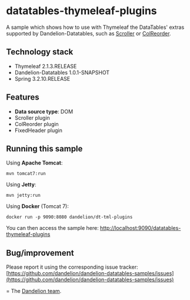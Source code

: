 datatables-thymeleaf-plugins
=================================================================

A sample which shows how to use with Thymeleaf the DataTables' extras supported by Dandelion-Datatables, such as [Scroller](http://datatables.net/extras/scroller/) or [ColReorder](http://datatables.net/extras/colreorder/).

## Technology stack

 - Thymeleaf 2.1.3.RELEASE
 - Dandelion-Datatables 1.0.1-SNAPSHOT
 - Spring 3.2.10.RELEASE

## Features
		
 - __Data source type__: DOM
 - Scroller plugin
 - ColReorder plugin
 - FixedHeader plugin

## Running this sample

Using __Apache Tomcat__:

    mvn tomcat7:run

Using __Jetty__:

    mvn jetty:run

Using __Docker__ (Tomcat 7):

    docker run -p 9090:8080 dandelion/dt-tml-plugins

You can then access the sample here: [http://localhost:9090/datatables-thymeleaf-plugins](http://localhost:9090/datatables-thymeleaf-plugins)

## Bug/improvement

Please report it using the corresponding issue tracker: [https://github.com/dandelion/dandelion-datatables-samples/issues](https://github.com/dandelion/dandelion-datatables-samples/issues)

=
The [Dandelion team](http://dandelion.github.io/team/).